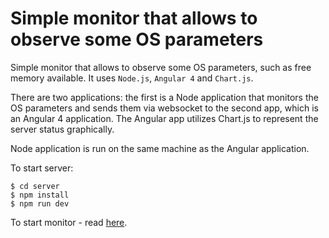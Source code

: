 # Simple monitor that allows to observe some OS parameters

Simple monitor that allows to observe some OS parameters, such as free memory available. 
It uses `Node.js`, `Angular 4` and `Chart.js`.

There are two applications: the first is a Node application that monitors the OS parameters and sends them via websocket to the second app, which is an Angular 4 application. The Angular app utilizes Chart.js to represent the server status graphically.

Node application is run on the same machine as the Angular application.

To start server:
```
$ cd server
$ npm install
$ npm run dev
```

To start monitor - read [here](https://github.com/nickpeleh/simple-os-monitor/blob/master/monitor/README.md).
